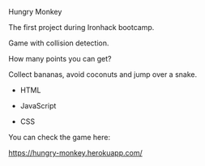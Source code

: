 Hungry Monkey

The first project during Ironhack bootcamp.

Game with collision detection. 

How many points you can get?

Collect bananas, avoid coconuts and jump over a snake.

* HTML

* JavaScript

* CSS

You can check the game here: 

https://hungry-monkey.herokuapp.com/
